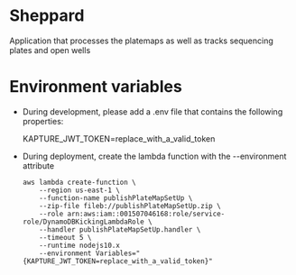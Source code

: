 # Sheppard

Application that processes the platemaps as well as tracks sequencing plates and open wells

# Environment variables
* During development, please add a .env file that contains the following properties:

  KAPTURE_JWT_TOKEN=replace_with_a_valid_token

* During deployment, create the lambda function with the --environment attribute
  ```
  aws lambda create-function \
      --region us-east-1 \
      --function-name publishPlateMapSetUp \
      --zip-file fileb://publishPlateMapSetUp.zip \
      --role arn:aws:iam::001507046168:role/service-role/DynamoDBKickingLambdaRole \
      --handler publishPlateMapSetUp.handler \
      --timeout 5 \
      --runtime nodejs10.x
      --environment Variables="{KAPTURE_JWT_TOKEN=replace_with_a_valid_token}" 
  ```

